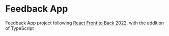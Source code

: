 # Feedback App

Feedback App project following [React Front to Back 2022](https://www.udemy.com/course/react-front-to-back-2022/), with the addition of TypeScript
